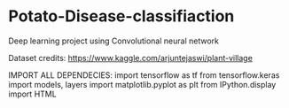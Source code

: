 # Potato-Disease-classifiaction
Deep learning project using Convolutional neural network 

Dataset credits: https://www.kaggle.com/arjuntejaswi/plant-village

IMPORT ALL DEPENDECIES:
import tensorflow as tf
from tensorflow.keras import models, layers
import matplotlib.pyplot as plt
from IPython.display import HTML
